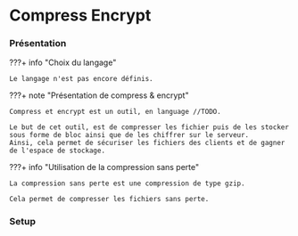 # Compress Encrypt

### Présentation

???+ info "Choix du langage"

    Le langage n'est pas encore définis.

???+ note "Présentation de compress & encrypt"
    
    Compress et encrypt est un outil, en language //TODO. 
    
    Le but de cet outil, est de compresser les fichier puis de les stocker sous forme de bloc ainsi que de les chiffrer sur le serveur.
    Ainsi, cela permet de sécuriser les fichiers des clients et de gagner de l'espace de stockage.

???+ info "Utilisation de la compression sans perte"

    La compression sans perte est une compression de type gzip.

    Cela permet de compresser les fichiers sans perte.

### Setup


